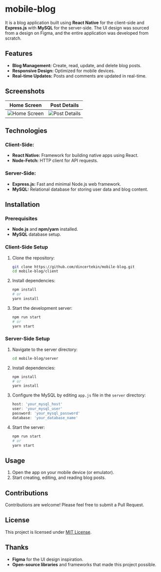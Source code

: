 # mobile-blog

It is a blog application built using **React Native** for the client-side and **Express.js** with **MySQL** for the server-side. The UI design was sourced from a design on Figma, and the entire application was developed from scratch.

## Features

- **Blog Management:** Create, read, update, and delete blog posts.
- **Responsive Design:** Optimized for mobile devices.
- **Real-time Updates:** Posts and comments are updated in real-time.

## Screenshots

| Home Screen                          | Post Details                         |
|--------------------------------------|--------------------------------------|
| ![Home Screen](screenshots/screenshot_1.png) | ![Post Details](screenshots/screenshot_2.png) |

## Technologies

### Client-Side:
- **React Native:** Framework for building native apps using React.
- **Node-Fetch:** HTTP client for API requests.

### Server-Side:
- **Express.js:** Fast and minimal Node.js web framework.
- **MySQL:** Relational database for storing user data and blog content.

## Installation

### Prerequisites

- **Node.js** and **npm/yarn** installed.
- **MySQL** database setup.

### Client-Side Setup

1. Clone the repository:

   ```bash
   git clone https://github.com/dincertekin/mobile-blog.git
   cd mobile-blog/client
   ```

2. Install dependencies:

   ```bash
   npm install
   # or
   yarn install
   ```

3. Start the development server:

   ```bash
   npm run start
   # or
   yarn start
   ```

### Server-Side Setup

1. Navigate to the server directory:

   ```bash
   cd mobile-blog/server
   ```

2. Install dependencies:

   ```bash
   npm install
   # or
   yarn install
   ```

3. Configure the MySQL by editing `app.js` file in the `server` directory:

   ```js
   host: 'your_mysql_host'
   user: 'your_mysql_user'
   password: 'your_mysql_password'
   database: 'your_database_name'
   ```

4. Start the server:

   ```bash
   npm run start
   # or
   yarn start
   ```

## Usage

1. Open the app on your mobile device (or emulator).
2. Start creating, editing, and reading blog posts.

## Contributions

Contributions are welcome! Please feel free to submit a Pull Request.

## License

This project is licensed under [MIT License](LICENSE).

## Thanks

- **Figma** for the UI design inspiration.
- **Open-source libraries** and frameworks that made this project possible.
